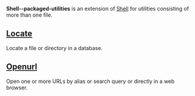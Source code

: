 
**Shell--packaged-utilities** is an extension of [Shell](https://github.com/unixfoundation/shell) for utilities consisting of more than one file.

## [Locate](locate)

Locate a file or directory in a database.

## [Openurl](openurl)

Open one or more URLs by alias or search query or directly in a web browser.

